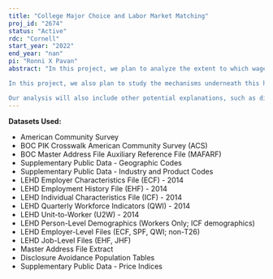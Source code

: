 ```yaml
---
title: "College Major Choice and Labor Market Matching"
proj_id: "2674"
status: "Active"
rdc: "Cornell"
start_year: "2022"
end_year: "nan"
pi: "Ronni X Pavan"
abstract: "In this project, we plan to analyze the extent to which wages of workers that graduate in different majors grow at different speed over the workers' life. Using regression analysis controlling for individual fixed effects and the large longitudinal dataset obtained merging the ACS to the LEHD, we plan to estimate college major specific wage growth profiles.

In this project, we also plan to study the mechanisms underneath this heterogeneity. Utilizing the matched employee-employer nature of the LEHD and a double fixed effect specification as in Bonhomme et al (2020), we plan to analyze to what extent the observed patterns are driven by different assortative matching at the beginning of the workers' careers. For example, a slower wage growth profile for STEM workers, as previously estimated by Deming and Noray (2020), could be generated by the fact that these workers enter in the labor force better matched than workers with different degrees. 

Our analysis will also include other potential explanations, such as different industrial matching, i.e. the matching between an industry and the skills of the workers, and a discussion on the role of geographical sorting, estimating to which extent these patterns are generated by the fact that labor markets of different sizes employ workers from different majors. We finally plan to estimate whether workers of different degrees are able to absorb or learn skills from their coworkers with different intensities using a framework similar to Jarosh et al. (2021)."
---
```


**Datasets Used:**

  - American Community Survey 
  - BOC PIK Crosswalk American Community Survey (ACS) 
  - BOC Master Address File Auxiliary Reference File (MAFARF) 
  - Supplementary Public Data - Geographic Codes 
  - Supplementary Public Data - Industry and Product Codes 
  - LEHD Employer Characteristics File (ECF) - 2014 
  - LEHD Employment History File (EHF) - 2014 
  - LEHD Individual Characteristics File (ICF) - 2014 
  - LEHD Quarterly Workforce Indicators (QWI) - 2014 
  - LEHD Unit-to-Worker (U2W) - 2014 
  - LEHD Person-Level Demographics (Workers Only; ICF demographics) 
  - LEHD Employer-Level Files (ECF, SPF, QWI; non-T26) 
  - LEHD Job-Level Files (EHF, JHF) 
  - Master Address File Extract 
  - Disclosure Avoidance Population Tables 
  - Supplementary Public Data - Price Indices 

